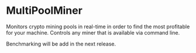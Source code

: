 # MultiPoolMiner
Monitors crypto mining pools in real-time in order to find the most profitable for your machine. Controls any miner that is available via command line. 

Benchmarking will be add in the next release. 
